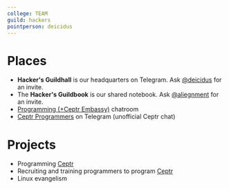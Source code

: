 ```yaml
---
college: TEAM
guild: hackers
pointperson: deicidus
---
```

# Places
* **Hacker's Guildhall** is our headquarters on Telegram. Ask [@deicidus](http://telegram.me/deicidus) for an invite.
* The **Hacker's Guildbook** is our shared notebook. Ask [@aliegnment](http://telegram.me/aliegnment) for an invite.
* [Programming (+Ceptr Embassy)](https://telegram.me/joinchat/AtV6Vz9s9V9YK5CQh8gRdg) chatroom
* [Ceptr Programmers](https://telegram.me/joinchat/AtV6V0FjkdL_f32XVFAKMw) on Telegram (unofficial Ceptr chat)

# Projects

* Programming [Ceptr](/colleges/ceptr)
* Recruiting and training programmers to program [Ceptr](/colleges/ceptr)
* Linux evangelism
